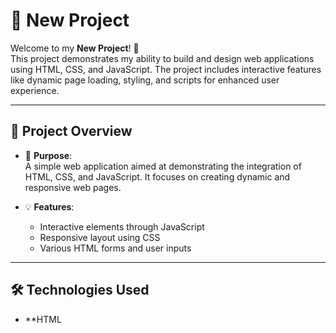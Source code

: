 # 🌟 New Project

Welcome to my **New Project**! 🎉  
This project demonstrates my ability to build and design web applications using HTML, CSS, and JavaScript. The project includes interactive features like dynamic page loading, styling, and scripts for enhanced user experience.

---

## 🔎 Project Overview  

- 📌 **Purpose**:  
  A simple web application aimed at demonstrating the integration of HTML, CSS, and JavaScript. It focuses on creating dynamic and responsive web pages.  

- 💡 **Features**:  
  - Interactive elements through JavaScript  
  - Responsive layout using CSS  
  - Various HTML forms and user inputs

---

## 🛠️ Technologies Used  

- **HTML
